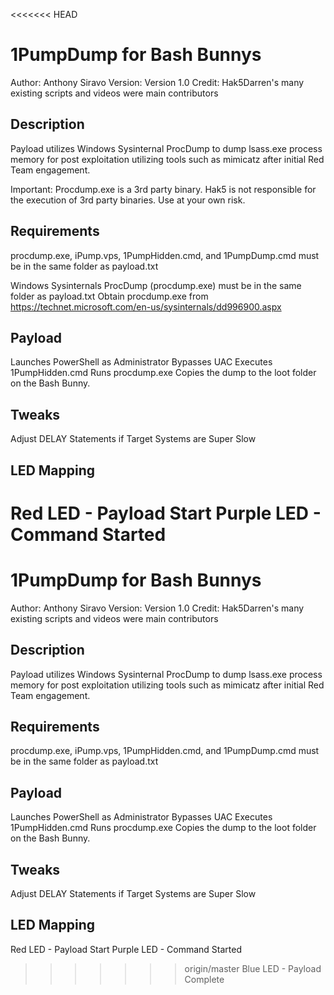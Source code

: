 <<<<<<< HEAD
# 1PumpDump for Bash Bunnys

Author:  Anthony Siravo
Version: Version 1.0
Credit:  Hak5Darren's many existing scripts and videos were main contributors

## Description

Payload utilizes Windows Sysinternal ProcDump to dump lsass.exe process memory for post exploitation utilizing tools such as mimicatz after initial Red Team engagement.

Important: Procdump.exe is a 3rd party binary. Hak5 is not responsible for the execution of 3rd party binaries.  Use at your own risk.



## Requirements

procdump.exe, iPump.vps, 1PumpHidden.cmd, and 1PumpDump.cmd must be in the same folder as payload.txt

Windows Sysinternals ProcDump (procdump.exe) must be in the same folder as payload.txt
Obtain procdump.exe from https://technet.microsoft.com/en-us/sysinternals/dd996900.aspx


## Payload
Launches PowerShell as Administrator
Bypasses UAC
Executes 1PumpHidden.cmd
Runs procdump.exe
Copies the dump to the loot folder on the Bash Bunny.

## Tweaks
Adjust DELAY Statements if Target Systems are Super Slow

## LED Mapping
Red LED - Payload Start
Purple LED - Command Started
=======
# 1PumpDump for Bash Bunnys

Author:  Anthony Siravo
Version: Version 1.0
Credit:  Hak5Darren's many existing scripts and videos were main contributors

## Description

Payload utilizes Windows Sysinternal ProcDump to dump lsass.exe process memory for post exploitation utilizing tools such as mimicatz after initial Red Team engagement.

## Requirements

procdump.exe, iPump.vps, 1PumpHidden.cmd, and 1PumpDump.cmd must be in the same folder as payload.txt

## Payload
Launches PowerShell as Administrator
Bypasses UAC
Executes 1PumpHidden.cmd
Runs procdump.exe
Copies the dump to the loot folder on the Bash Bunny.

## Tweaks
Adjust DELAY Statements if Target Systems are Super Slow

## LED Mapping
Red LED - Payload Start
Purple LED - Command Started
>>>>>>> origin/master
Blue LED - Payload Complete